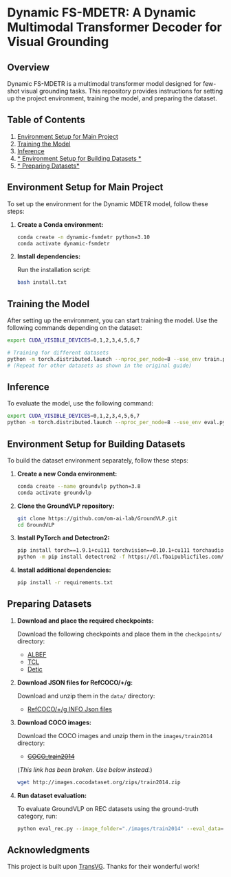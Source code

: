 
# Dynamic FS-MDETR: A Dynamic Multimodal Transformer Decoder for Visual Grounding

## Overview

Dynamic FS-MDETR is a multimodal transformer model designed for few-shot visual grounding tasks. This repository provides instructions for setting up the project environment, training the model, and preparing the dataset.

## Table of Contents

1. [Environment Setup for Main Project](#environment-setup-for-main-project)
2. [Training the Model](#training-the-model)
3. [Inference](#inference)
4. [* Environment Setup for Building Datasets *](#environment-setup-for-building-datasets)
5. [* Preparing Datasets* ](#preparing-datasets)

## Environment Setup for Main Project

To set up the environment for the Dynamic MDETR model, follow these steps:

1. **Create a Conda environment:**

   ```bash
   conda create -n dynamic-fsmdetr python=3.10
   conda activate dynamic-fsmdetr
   ```

2. **Install dependencies:**

   Run the installation script:

   ```bash
   bash install.txt
   ```

## Training the Model

After setting up the environment, you can start training the model. Use the following commands depending on the dataset:

```bash
export CUDA_VISIBLE_DEVICES=0,1,2,3,4,5,6,7

# Training for different datasets
python -m torch.distributed.launch --nproc_per_node=8 --use_env train.py --model_type ResNet --batch_size 16 --lr_bert 0.00001 --aug_crop --aug_scale --aug_translate --backbone resnet50 --detr_model ./checkpoints/detr-r50-gref.pth --bert_enc_num 12 --detr_enc_num 6 --dataset gref --max_query_len 40 --output_dir outputs/refcocog_gsplit_r50 --stages 3 --vl_fusion_enc_layers 3 --uniform_learnable True --in_points 36 --lr 1e-4 --different_transformer True --lr_drop 60 --vl_dec_layers 1 --vl_enc_layers 1 --clip_max_norm 1.0
# (Repeat for other datasets as shown in the original guide)
```

## Inference

To evaluate the model, use the following command:

```bash
export CUDA_VISIBLE_DEVICES=0,1,2,3,4,5,6,7
python -m torch.distributed.launch --nproc_per_node=8 --use_env eval.py --model_type ResNet --batch_size 16 --backbone resnet50 --bert_enc_num 12 --detr_enc_num 6 --dataset gref --max_query_len 40 --output_dir outputs/refcocog_gsplit_r50 --stages 3 --vl_fusion_enc_layers 3 --uniform_learnable True --in_points 36 --lr 1e-4 --different_transformer True --lr_drop 60 --vl_dec_layers 1 --vl_enc_layers 1 --eval_model outputs/refcocog_gsplit_r50/best_checkpoint.pth --eval_set val
```

## Environment Setup for Building Datasets

To build the dataset environment separately, follow these steps:

1. **Create a new Conda environment:**

   ```bash
   conda create --name groundvlp python=3.8
   conda activate groundvlp
   ```

2. **Clone the GroundVLP repository:**

   ```bash
   git clone https://github.com/om-ai-lab/GroundVLP.git
   cd GroundVLP
   ```

3. **Install PyTorch and Detectron2:**

   ```bash
   pip install torch==1.9.1+cu111 torchvision==0.10.1+cu111 torchaudio==0.9.1 -f https://download.pytorch.org/whl/torch_stable.html
   python -m pip install detectron2 -f https://dl.fbaipublicfiles.com/detectron2/wheels/cu111/torch1.9/index.html
   ```

4. **Install additional dependencies:**

   ```bash
   pip install -r requirements.txt
   ```

## Preparing Datasets

1. **Download and place the required checkpoints:**

   Download the following checkpoints and place them in the `checkpoints/` directory:
   - [ALBEF](https://storage.googleapis.com/sfr-pcl-data-research/ALBEF/ALBEF.pth)
   - [TCL](https://drive.google.com/file/d/1Cb1azBdcdbm0pRMFs-tupKxILTCXlB4O/view)
   - [Detic](https://dl.fbaipublicfiles.com/detic/Detic_LCOCOI21k_CLIP_SwinB_896b32_4x_ft4x_max-size.pth)

2. **Download JSON files for RefCOCO/+/g:**

   Download and unzip them in the `data/` directory:
   - [RefCOCO/+/g INFO Json files](https://drive.google.com/file/d/1IPACy7Tb1XAK_uWGSXGDZrY-4txCOhSG/view?usp=sharing)

3. **Download COCO images:**

   Download the COCO images and unzip them in the `images/train2014` directory:
   - [~~COCO_train2014~~](http://images.cocodataset.org/zips/train2014.zip)
   
   (*This link has been broken. Use below instead.*)
   ```bash
   wget http://images.cocodataset.org/zips/train2014.zip
   ```

4. **Run dataset evaluation:**

   To evaluate GroundVLP on REC datasets using the ground-truth category, run:

   ```bash
   python eval_rec.py --image_folder="./images/train2014" --eval_data="refcoco_val,refcoco_testA,refcoco_testB,refcoco+_val,refcoco+_testA,refcoco+_testB,refcocog_val,refcocog_test" --model_id="ALBEF" --use_gt_category
   ```

## Acknowledgments

This project is built upon [TransVG](https://github.com/djiajunustc/TransVG). Thanks for their wonderful work!
